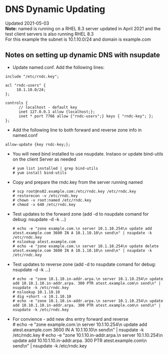 # DNS Dynamic Updating

Updated 2021-05-03  
**Note:** named is running on a RHEL 8.3 server updated in April 2021 and the test client servers is also running RHEL 8.3  
For this example the subnet is 10.1.10.0/24 and domain is example.com


## Notes on setting up dynamic DNS with nsupdate

- Update named.conf.   Add the following lines:
```
include "/etc/rndc.key";

acl "rndc-users" {
     10.1.10.0/24;
};

controls {
      // localhost - default key
      inet 127.0.0.1 allow {localhost;};
      inet * port 7766 allow {"rndc-users";} keys { "rndc-key"; };
};
```

- Add the following line to both forward and reverse zone info in named.conf
```
allow-update {key rndc-key;};
```

- You will need bind installed to use nsupdate.  Instaoo or update bind-utils on the client Server as needed

      # yum list installed | grep bind-utils
      # yum install bind-utils
    
- Copy and prepare the rndc.key from the server running named

      # scp root@ns02.example.com:/etc/rndc.key /etc/rndc.key
      # restorecon -v /etc/rndc.key
      # chown -v root:named /etc/rndc.key
      # chmod -v 640 /etc/rndc.key
      
- Test updates to the forward zone (add -d to nsupdate comand for debug: nsupdate -d -k ...)

      # echo -e "zone example.com.\n server 10.1.10.254\n update add atest.example.com 3600 IN A 10.1.10.10\n send\n" | nsupdate -k /etc/rndc.key
      # nslookup atest.example.com
      # echo -e "zone example.com.\n server 10.1.10.254\n update delete atest.example.com 3600 IN A 10.1.10.10\n send\n" | nsupdate -k /etc/rndc.key
      
- Test updates to reverse zone (add -d to nsupdate comand for debug: nsupdate -d -k ...)
     
      # echo -e "zone 10.1.10.in-addr.arpa.\n server 10.1.10.254\n update add 10.10.1.10.in-addr.arpa. 300 PTR atest.example.com\n send\n" | nsupdate -k /etc/rndc.key
      # nslookup 10.1.10.10
      # dig +short -x 10.1.10.10
      # echo -e "zone 10.1.10.in-addr.arpa.\n server 10.1.10.254\n update add 10.10.1.10.in-addr.arpa. 300 PTR atest.example.com\n send\n" | nsupdate -k /etc/rndc.key
     
- For convience - add new dns entry forward and reverse   
      # echo -e "zone example.com.\n server 10.1.10.254\n update add atest.example.com 3600 IN A 10.1.10.10\n send\n" | nsupdate -k /etc/rndc.key
      # echo -e "zone 10.1.10.in-addr.arpa.\n server 10.1.10.254\n update add 10.10.1.10.in-addr.arpa. 300 PTR atest.example.com\n send\n" | nsupdate -k /etc/rndc.key
      
      
      
     
